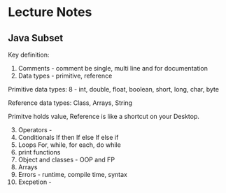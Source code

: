 # Lecture Notes

## Java Subset

Key definition:

1. Comments - comment be single, multi line and for documentation
2. Data types - primitive, reference

Primitive data types: 
8 - int, double, float, boolean, short, long, char, byte 

Reference data types: 
Class, Arrays, String


Primitve holds value, Reference is like a shortcut on your Desktop.

3. Operators - 
4. Conditionals
If then
If else
If else if 
5. Loops 
For, while, for each, do while
6. print functions
7. Object and classes - OOP and FP
8. Arrays
9. Errors - runtime, compile time, syntax
10. Excpetion - 

